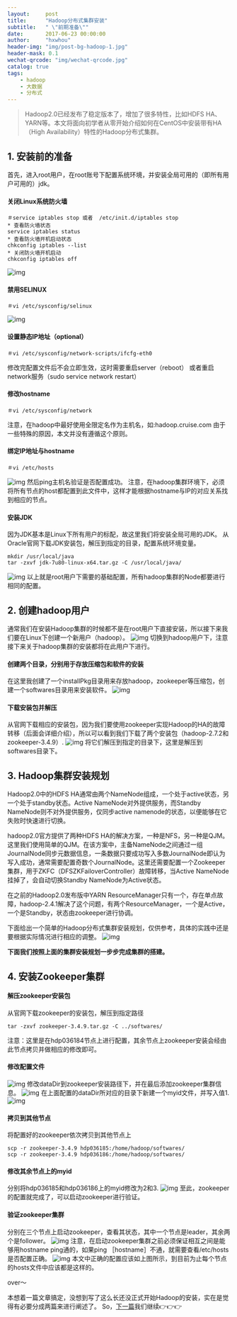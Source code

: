 ```yaml
---
layout:     post
title:      "Hadoop分布式集群安装"
subtitle:   " \"前期准备\""
date:       2017-06-23 00:00:00
author:     "hxwhou"
header-img: "img/post-bg-hadoop-1.jpg"
header-mask: 0.1
wechat-qrcode: "img/wechat-qrcode.jpg"
catalog: true
tags:
    - hadoop
    - 大数据
    - 分布式
---
```


>Hadoop2.0已经发布了稳定版本了，增加了很多特性，比如HDFS HA、YARN等。本文将面向初学者从零开始介绍如何在CentOS中安装带有HA（High Availability）特性的Hadoop分布式集群。

## 1. 安装前的准备
首先，进入root用户，在root账号下配置系统环境，并安装全局可用的（即所有用户可用的）jdk。
#### 关闭Linux系统防火墙 
```
＃service iptables stop 或者  /etc/init.d/iptables stop 
* 查看防火墙状态 
service iptables status 
* 查看防火墙开机启动状态 
chkconfig iptables --list 
* 关闭防火墙开机启动 
chkconfig iptables off 
```
![img](/img/in-post/20170623/001.png)

#### 禁用SELINUX
```
＃vi /etc/sysconfig/selinux
```
![img](/img/in-post/20170623/002.png)

#### 设置静态IP地址（optional）
```
＃vi /etc/sysconfig/network-scripts/ifcfg-eth0
```
修改完配置文件后不会立即生效，这时需要重启server（reboot）
或者重启network服务（sudo  service network restart）
#### 修改hostname
```
＃vi /etc/sysconfig/network
```
注意，在hadoop中最好使用全限定名作为主机名，如:hadoop.cruise.com
由于一些特殊的原因，本文并没有遵循这个原则。
#### 绑定IP地址与hostname
```
＃vi /etc/hosts
```
![img](/img/in-post/20170623/003.png)
然后ping主机名验证是否配置成功。
注意，在hadoop集群环境下，必须将所有节点的host都配置到此文件中，这样才能根据hostname与IP的对应关系找到相应的节点。
#### 安装JDK
因为JDK基本是Linux下所有用户的标配，故这里我们将安装全局可用的JDK。
从Oracle官网下载JDK安装包，解压到指定的目录，配置系统环境变量。
```
mkdir /usr/local/java
tar -zxvf jdk-7u80-linux-x64.tar.gz -C /usr/local/java/
```
![img](/img/in-post/20170623/004.png)
以上就是root用户下需要的基础配置，所有hadoop集群的Node都要进行相同的配置。

## 2. 创建hadoop用户
通常我们在安装Hadoop集群的时候都不是在root用户下直接安装，所以接下来我们要在Linux下创建一个新用户（hadoop）。
![img](/img/in-post/20170623/005.png)
切换到hadoop用户下，注意接下来关于hadoop集群的安装都将在此用户下进行。

#### 创建两个目录，分别用于存放压缩包和软件的安装
在这里我创建了一个installPkg目录用来存放hadoop，zookeeper等压缩包，创建一个softwares目录用来安装软件。
![img](/img/in-post/20170623/006.png)
#### 下载安装包并解压
从官网下载相应的安装包，因为我们要使用zookeeper实现Hadoop的HA的故障转移（后面会详细介绍），所以可以看到我们下载了两个安装包（hadoop-2.7.2和zookeeper-3.4.9）.
![img](/img/in-post/20170623/007.png)
将它们解压到指定的目录下，这里是解压到softwares目录下。

## 3. Hadoop集群安装规划
Hadoop2.0中的HDFS HA通常由两个NameNode组成，一个处于active状态，另一个处于standby状态。Active NameNode对外提供服务，而Standby NameNode则不对外提供服务，仅同步active namenode的状态，以便能够在它失败时快速进行切换。

hadoop2.0官方提供了两种HDFS HA的解决方案，一种是NFS，另一种是QJM。这里我们使用简单的QJM。在该方案中，主备NameNode之间通过一组JournalNode同步元数据信息，一条数据只要成功写入多数JournalNode即认为写入成功，通常需要配置奇数个JournalNode。这里还需要配置一个Zookeeper集群，用于ZKFC（DFSZKFailoverController）故障转移，当Active NameNode挂掉了，会自动切换Standby NameNode为Active状态。

在之前的Hadoop2.0发布版中YARN ResourceManager只有一个，存在单点故障，hadoop-2.4.1解决了这个问题，有两个ResourceManager，一个是Active，一个是Standby，状态由zookeeper进行协调。

下面给出一个简单的Hadoop分布式集群安装规划，仅供参考，具体的实践中还是要根据实际情况进行相应的调整。
![img](/img/in-post/20170623/008.png)

**下面我们按照上面的集群安装规划一步步完成集群的搭建。**

## 4. 安装Zookeeper集群
#### 解压zookeeper安装包
从官网下载zookeeper的安装包，解压到指定路径
```
tar -zxvf zookeeper-3.4.9.tar.gz -C ../softwares/
```
注意：这里是在hdp036184节点上进行配置，其余节点上zookeeper安装会经由此节点拷贝并做相应的修改即可。
#### 修改配置文件
![img](/img/in-post/20170623/009.png)
修改dataDir到zookeeper安装路径下，并在最后添加zookeeper集群信息。
![img](/img/in-post/20170623/010.png)
在上面配置的dataDir所对应的目录下新建一个myid文件，并写入值1.
![img](/img/in-post/20170623/011.png)
#### 拷贝到其他节点
将配置好的zookeeper依次拷贝到其他节点上
```
scp -r zookeeper-3.4.9 hdp036185:/home/hadoop/softwares/
scp -r zookeeper-3.4.9 hdp036186:/home/hadoop/softwares/
```
#### 修改其余节点上的myid
分别将hdp036185和hdp036186上的myid修改为2和3.
![img](/img/in-post/20170623/012.png)
至此，zookeeper的配置就完成了，可以启动zookeeper进行验证。
#### 验证zookeeper集群
分别在三个节点上启动zookeeper，查看其状态，其中一个节点是leader，其余两个是follower。
![img](/img/in-post/20170623/013.png)
注意，在启动zookeeper集群之前必须保证相互之间是能够用hostname ping通的，如果ping ［hostname］不通，就需要查看/etc/hosts是否配置正确。
![img](/img/in-post/20170623/014.png)
本文中正确的配置应该如上图所示，到目前为止每个节点的hosts文件中应该都是这样的。

over～

本想着一篇文章搞定，没想到写了这么长还没正式开始Hadoop的安装，实在是觉得有必要分成两篇来进行阐述了。
So，[下一篇](http://www.hxwhou.com/2017/06/24/hadoop-distributed-cluster-installation-2/)我们继续👉👉👉
					

